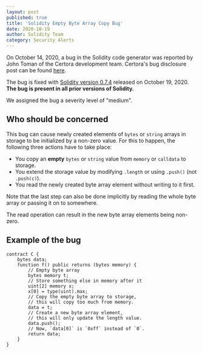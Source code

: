 ```yaml
---
layout: post
published: true
title: 'Solidity Empty Byte Array Copy Bug'
date: 2020-10-19
author: Solidity Team
category: Security Alerts
---
```


On October 14, 2020, a bug in the Solidity code generator was reported by John
Toman of the Certora development team. Certora's bug disclosure post can be
found
[here](https://medium.com/certora/the-solidity-compiler-silently-corrupts-storage-certora-bug-disclosure-b909289f0d6f).

The bug is fixed with
[Solidity version 0.7.4](https://github.com/ethereum/solidity/releases/tag/v0.7.4)
released on October 19, 2020. **The bug is present in all prior versions of
Solidity.**

We assigned the bug a severity level of "medium".

## Who should be concerned

This bug can cause newly created elements of `bytes` or `string` arrays in
storage to be initialized by a non-zero value. For this to happen, the following
three actions have to take place:

- You copy an **empty** `bytes` or `string` value from `memory` or `calldata` to
  storage.
- You extend the storage value by modifying `.length` or using `.push()` (not
  `.push(c)`).
- You read the newly created byte array element without writing to it first.

Note that the last step can also be done implicitly by reading the whole byte
array or passing it on to somewhere.

The read operation can result in the new byte array elements being non-zero.

## Example of the bug

```solidity
contract C {
    bytes data;
    function f() public returns (bytes memory) {
        // Empty byte array
        bytes memory t;
        // Store something else in memory after it
        uint[2] memory x;
        x[0] = type(uint).max;
        // Copy the empty byte array to storage,
        // this will copy too much from memory.
        data = t;
        // Create a new byte array element,
        // this will only update the length value.
        data.push();
        // Now, `data[0]` is `0xff` instead of `0`.
        return data;
    }
}

```
